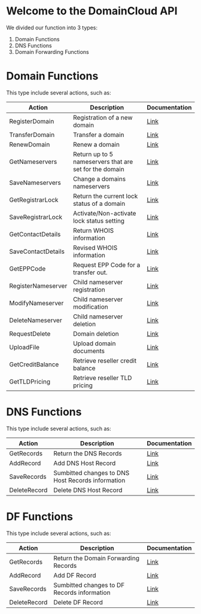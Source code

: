 # Welcome to the DomainCloud API

We divided our function into 3 types:
1.  Domain Functions
2.  DNS Functions
3.  Domain Forwarding Functions

# Domain Functions
This type include several actions, such as:

|Action|Description|Documentation|
|--- |--- |--- |
|RegisterDomain|Registration of a new domain|[Link](https://github.com/DomainCloud/domaincloud-api/wiki/RegisterDomain)|
|TransferDomain|Transfer a domain|[Link](https://github.com/DomainCloud/domaincloud-api/wiki/TransferDomain)|
|RenewDomain|Renew a domain|[Link](https://github.com/DomainCloud/domaincloud-api/wiki/RenewDomain)|
|GetNameservers|Return up to 5 nameservers that are set for the domain|[Link](https://github.com/DomainCloud/domaincloud-api/wiki/GetNameservers)|
|SaveNameservers|Change a domains nameservers|[Link](https://github.com/DomainCloud/domaincloud-api/wiki/SaveNameservers)|
|GetRegistrarLock|Return the current lock status of a domain|[Link](https://github.com/DomainCloud/domaincloud-api/wiki/GetRegistrarLockStatus)|
|SaveRegistrarLock|Activate/Non-activate lock status setting|[Link](https://github.com/DomainCloud/domaincloud-api/wiki/SaveRegistrarLock)|
|GetContactDetails|Return WHOIS information|[Link](https://github.com/DomainCloud/domaincloud-api/wiki/GetContactDetails)|
|SaveContactDetails|Revised WHOIS information|[Link](https://github.com/DomainCloud/domaincloud-api/wiki/SaveContactDetails)|
|GetEPPCode|Request EPP Code for a transfer out.|[Link](https://github.com/DomainCloud/domaincloud-api/wiki/GetEPPCode)|
|RegisterNameserver|Child nameserver registration|[Link](https://github.com/DomainCloud/domaincloud-api/wiki/RegisterNameserver)|
|ModifyNameserver|Child nameserver modification|[Link](https://github.com/DomainCloud/domaincloud-api/wiki/ModifyNameserver)|
|DeleteNameserver|Child nameserver deletion|[Link](https://github.com/DomainCloud/domaincloud-api/wiki/DeleteNameserver)|
|RequestDelete|Domain deletion|[Link](https://github.com/DomainCloud/domaincloud-api/wiki/RequestDelete)|
|UploadFile|Upload domain documents|[Link](https://github.com/DomainCloud/domaincloud-api/wiki/UploadFile)|
|GetCreditBalance|Retrieve reseller credit balance|[Link](https://github.com/DomainCloud/domaincloud-api/wiki/GetCreditBalance)|
|GetTLDPricing|Retrieve reseller TLD pricing|[Link](https://github.com/DomainCloud/domaincloud-api/wiki/GetTLDPricing)|

# DNS Functions
This type include several actions, such as:


|Action|Description|Documentation|
|--- |--- |--- |
|GetRecords|Return the DNS Records|[Link](https://github.com/DomainCloud/domaincloud-api/wiki/DNS-GetRecords)|
|AddRecord|Add DNS Host Record|[Link](https://github.com/DomainCloud/domaincloud-api/wiki/DNS-AddRecord)|
|SaveRecords|Sumbitted changes to DNS Host Records information|[Link](https://github.com/DomainCloud/domaincloud-api/wiki/DNS-SaveRecords)|
|DeleteRecord|Delete DNS Host Record|[Link](https://github.com/DomainCloud/domaincloud-api/wiki/DNS-DeleteRecord)|

# DF Functions
This type include several actions, such as:


|Action|Description|Documentation|
|--- |--- |--- |
|GetRecords|Return the Domain Forwarding Records|[Link](https://github.com/DomainCloud/domaincloud-api/wiki/DF-GetRecords)|
|AddRecord|Add DF Record|[Link](https://github.com/DomainCloud/domaincloud-api/wiki/DF-AddRecord)|
|SaveRecords|Sumbitted changes to DF Records information|[Link](https://github.com/DomainCloud/domaincloud-api/wiki/DF-SaveRecords)|
|DeleteRecord|Delete DF Record|[Link](https://github.com/DomainCloud/domaincloud-api/wiki/DF-DeleteRecord)|